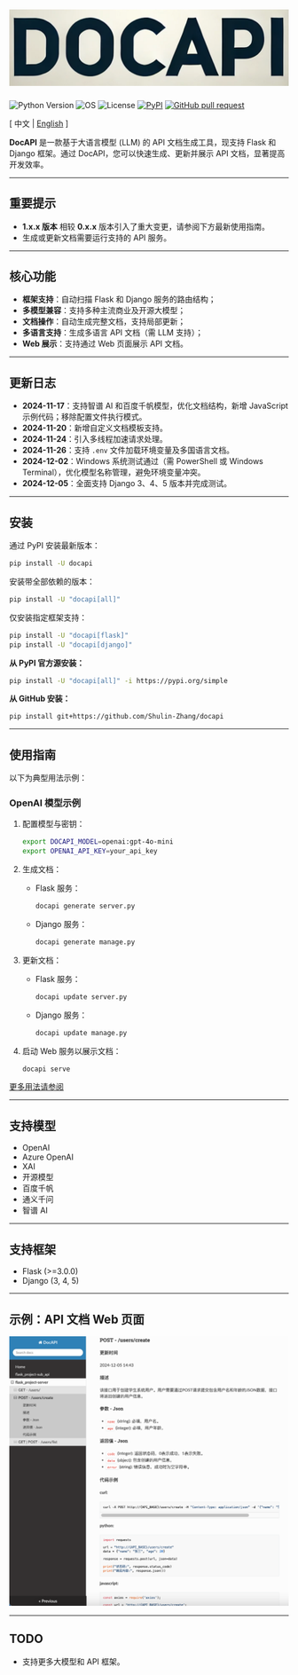# ![image](assets/logo.png)

![Python Version](https://img.shields.io/badge/python-3.8+-aff.svg)
![OS](https://img.shields.io/badge/os-windows%20|%20linux%20|%20macOS-blue)
![License](https://img.shields.io/badge/license-Apache%202-dfd.svg)
[![PyPI](https://img.shields.io/pypi/v/docapi)](https://pypi.org/project/docapi/)
[![GitHub pull request](https://img.shields.io/badge/PRs-welcome-blue)](https://github.com/Shulin-Zhang/docapi/pulls)

\[ 中文 | [English](README_en.md) \]

**DocAPI** 是一款基于大语言模型 (LLM) 的 API 文档生成工具，现支持 Flask 和 Django 框架。通过 DocAPI，您可以快速生成、更新并展示 API 文档，显著提高开发效率。

---

## 重要提示

- **1.x.x 版本** 相较 **0.x.x** 版本引入了重大变更，请参阅下方最新使用指南。
- 生成或更新文档需要运行支持的 API 服务。

---

## 核心功能

- **框架支持**：自动扫描 Flask 和 Django 服务的路由结构；
- **多模型兼容**：支持多种主流商业及开源大模型；
- **文档操作**：自动生成完整文档，支持局部更新；
- **多语言支持**：生成多语言 API 文档（需 LLM 支持）；
- **Web 展示**：支持通过 Web 页面展示 API 文档。

---

## 更新日志

- **2024-11-17**：支持智谱 AI 和百度千帆模型，优化文档结构，新增 JavaScript 示例代码；移除配置文件执行模式。
- **2024-11-20**：新增自定义文档模板支持。
- **2024-11-24**：引入多线程加速请求处理。
- **2024-11-26**：支持 `.env` 文件加载环境变量及多国语言文档。
- **2024-12-02**：Windows 系统测试通过（需 PowerShell 或 Windows Terminal），优化模型名称管理，避免环境变量冲突。
- **2024-12-05**：全面支持 Django 3、4、5 版本并完成测试。

---

## 安装

通过 PyPI 安装最新版本：

```bash
pip install -U docapi
```

安装带全部依赖的版本：

```bash
pip install -U "docapi[all]"
```

仅安装指定框架支持：

```bash
pip install -U "docapi[flask]"
pip install -U "docapi[django]"
```

**从 PyPI 官方源安装：**

```bash
pip install -U "docapi[all]" -i https://pypi.org/simple
```

**从 GitHub 安装：**

```bash
pip install git+https://github.com/Shulin-Zhang/docapi
```

---

## 使用指南

以下为典型用法示例：

### OpenAI 模型示例

1. 配置模型与密钥：
   ```bash
   export DOCAPI_MODEL=openai:gpt-4o-mini
   export OPENAI_API_KEY=your_api_key
   ```

2. 生成文档：
   - Flask 服务：
     ```bash
     docapi generate server.py
     ```
   - Django 服务：
     ```bash
     docapi generate manage.py
     ```

3. 更新文档：
   - Flask 服务：
     ```bash
     docapi update server.py
     ```
   - Django 服务：
     ```bash
     docapi update manage.py
     ```

4. 启动 Web 服务以展示文档：
   ```bash
   docapi serve
   ```

[更多用法请参阅](USAGE.md)

---

## 支持模型

- OpenAI
- Azure OpenAI
- XAI
- 开源模型
- 百度千帆
- 通义千问
- 智谱 AI

---

## 支持框架

- Flask (>=3.0.0)
- Django (3, 4, 5)

---

## 示例：API 文档 Web 页面

![image](assets/example1.png)

---

## TODO

- 支持更多大模型和 API 框架。
